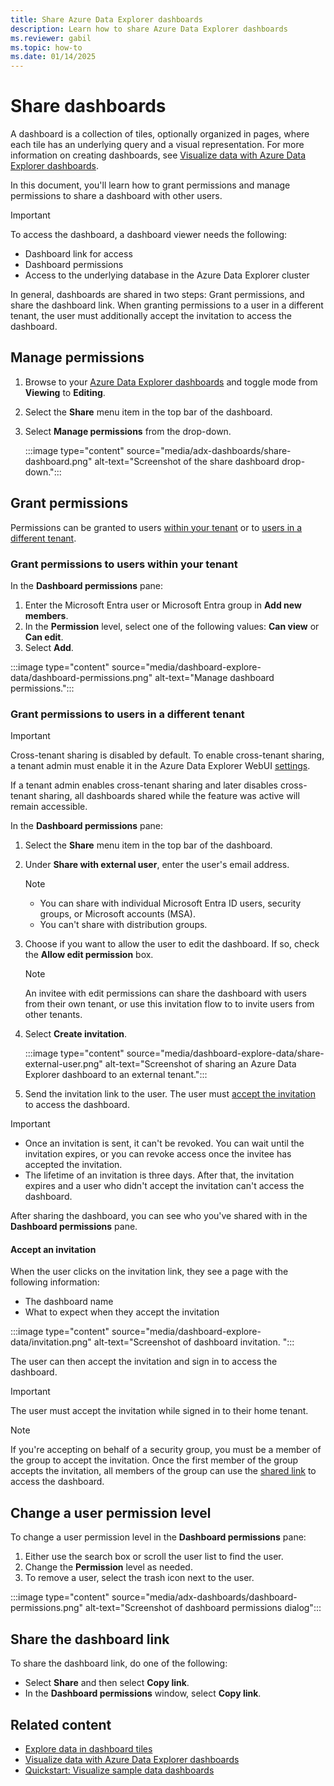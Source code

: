```yaml
---
title: Share Azure Data Explorer dashboards
description: Learn how to share Azure Data Explorer dashboards
ms.reviewer: gabil
ms.topic: how-to
ms.date: 01/14/2025
---
```

# Share dashboards

A dashboard is a collection of tiles, optionally organized in pages, where each tile has an underlying query and a visual representation. For more information on creating dashboards, see [Visualize data with Azure Data Explorer dashboards](azure-data-explorer-dashboards.md).

In this document, you'll learn how to grant permissions and manage permissions to share a dashboard with other users.

> [!IMPORTANT]
> To access the dashboard, a dashboard viewer needs the following:
>
> * Dashboard link for access
> * Dashboard permissions
> * Access to the underlying database in the Azure Data Explorer cluster

In general, dashboards are shared in two steps: Grant permissions, and share the dashboard link. When granting permissions to a user in a different tenant, the user must additionally accept the invitation to access the dashboard.

## Manage permissions

1. Browse to your [Azure Data Explorer dashboards](azure-data-explorer-dashboards.md) and toggle mode from **Viewing** to **Editing**.
1. Select the **Share** menu item in the top bar of the dashboard.
1. Select **Manage permissions** from the drop-down.

    :::image type="content" source="media/adx-dashboards/share-dashboard.png" alt-text="Screenshot of the share dashboard drop-down.":::

## Grant permissions

Permissions can be granted to users [within your tenant](#grant-permissions-to-users-within-your-tenant) or to [users in a different tenant](#grant-permissions-to-users-in-a-different-tenant).

### Grant permissions to users within your tenant

In the **Dashboard permissions** pane:

1. Enter the Microsoft Entra user or Microsoft Entra group in **Add new members**.
1. In the **Permission** level, select one of the following values: **Can view** or **Can edit**.
1. Select **Add**.

:::image type="content" source="media/dashboard-explore-data/dashboard-permissions.png" alt-text="Manage dashboard permissions.":::

### Grant permissions to users in a different tenant

> [!IMPORTANT]
> Cross-tenant sharing is disabled by default. To enable cross-tenant sharing, a tenant admin must enable it in the Azure Data Explorer WebUI [settings](web-customize-settings.md#enable-cross-tenant-dashboard-sharing).
>
> If a tenant admin enables cross-tenant sharing and later disables cross-tenant sharing, all dashboards shared while the feature was active will remain accessible.

In the **Dashboard permissions** pane:

1. Select the **Share** menu item in the top bar of the dashboard.
1. Under **Share with external user**, enter the user's email address. 

    > [!NOTE]
    > * You can share with individual Microsoft Entra ID users, security groups, or Microsoft accounts (MSA).
    > * You can't share with distribution groups.

1. Choose if you want to allow the user to edit the dashboard. If so, check the **Allow edit permission** box.

    > [!NOTE]
    > An invitee with edit permissions can share the dashboard with users from their own tenant, or use this invitation flow to to invite users from other tenants.

1. Select **Create invitation**.

    :::image type="content" source="media/dashboard-explore-data/share-external-user.png" alt-text="Screenshot of sharing an Azure Data Explorer dashboard to an external tenant.":::

1. Send the invitation link to the user. The user must [accept the invitation](#accept-an-invitation) to access the dashboard.

> [!IMPORTANT]
> * Once an invitation is sent, it can't be revoked. You can wait until the invitation expires, or you can revoke access once the invitee has accepted the invitation.
> * The lifetime of an invitation is three days. After that, the invitation expires and a user who didn't accept the invitation can't access the dashboard.

After sharing the dashboard, you can see who you've shared with in the **Dashboard permissions** pane.

#### Accept an invitation

When the user clicks on the invitation link, they see a page with the following information:

* The dashboard name
* What to expect when they accept the invitation

:::image type="content" source="media/dashboard-explore-data/invitation.png" alt-text="Screenshot of dashboard invitation. ":::

The user can then accept the invitation and sign in to access the dashboard.

> [!IMPORTANT]
> The user must accept the invitation while signed in to their home tenant.

> [!NOTE]
> If you're accepting on behalf of a security group, you must be a member of the group to accept the invitation. Once the first member of the group accepts the invitation, all members of the group can use the [shared link](#share-the-dashboard-link) to access the dashboard.

## Change a user permission level

To change a user permission level in the **Dashboard permissions** pane:

1. Either use the search box or scroll the user list to find the user.
1. Change the **Permission** level as needed.
1. To remove a user, select the trash icon next to the user.

:::image type="content" source="media/adx-dashboards/dashboard-permissions.png" alt-text="Screenshot of dashboard permissions dialog":::

## Share the dashboard link

To share the dashboard link, do one of the following:

* Select **Share** and then select **Copy link**.
* In the **Dashboard permissions** window, select **Copy link**.

## Related content

* [Explore data in dashboard tiles](dashboard-explore-data.md)
* [Visualize data with Azure Data Explorer dashboards](azure-data-explorer-dashboards.md)
* [Quickstart: Visualize sample data dashboards](web-ui-samples-dashboards.md)